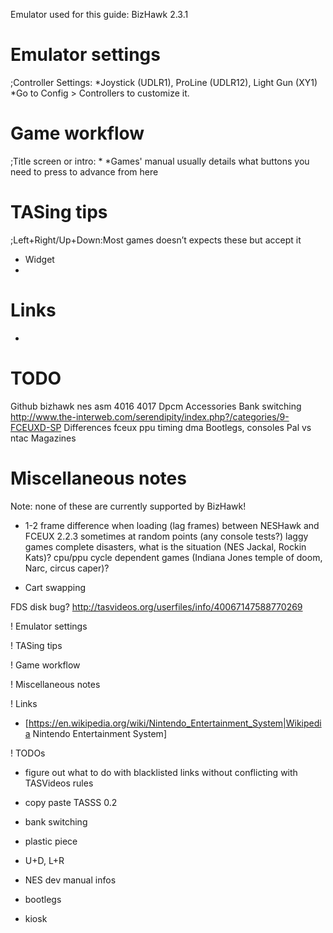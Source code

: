 Emulator used for this guide: BizHawk 2.3.1

# Emulator settings
;Controller Settings:
*Joystick (UDLR1), ProLine (UDLR12), Light Gun (XY1)
*Go to Config > Controllers to customize it.

# Game workflow

;Title screen or intro:
*
*Games' manual usually details what buttons you need to press to advance from here

# TASing tips
;Left+Right/Up+Down:Most games doesn’t expects these but accept it
* Widget 
*

# Links
*
# TODO
Github bizhawk nes asm
4016 4017
Dpcm
Accessories
Bank switching
http://www.the-interweb.com/serendipity/index.php?/categories/9-FCEUXD-SP
Differences fceux ppu timing dma
Bootlegs, consoles
Pal vs ntac
Magazines


# Miscellaneous notes
Note: none of these are currently supported by BizHawk!
* 1-2 frame difference when loading (lag frames) between NESHawk and FCEUX 2.2.3 sometimes at random points (any console tests?)
laggy games complete disasters, what is the situation (NES Jackal, Rockin Kats)?
cpu/ppu cycle dependent games (Indiana Jones temple of doom, Narc, circus caper)?

* Cart swapping

FDS disk bug? http://tasvideos.org/userfiles/info/40067147588770269

! Emulator settings



! TASing tips



! Game workflow



! Miscellaneous notes



! Links

* [https://en.wikipedia.org/wiki/Nintendo_Entertainment_System|Wikipedia Nintendo Entertainment System]



! TODOs

* figure out what to do with blacklisted links without conflicting with TASVideos rules

* copy paste TASSS 0.2

* bank switching

* plastic piece

* U+D, L+R

* NES dev manual infos

* bootlegs

* kiosk
